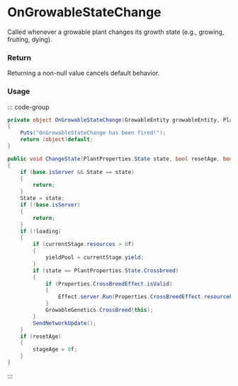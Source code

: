 # OnGrowableStateChange
<Badge type="info" text="Resource"/><Badge type="danger" text="Carbon Compatible"/><Badge type="warning" text="Oxide Compatible"/>
Called whenever a growable plant changes its growth state (e.g., growing, fruiting, dying).

### Return
Returning a non-null value cancels default behavior.

### Usage
::: code-group
```csharp [Example]
private object OnGrowableStateChange(GrowableEntity growableEntity, PlantProperties.State state)
{
	Puts("OnGrowableStateChange has been fired!");
	return (object)default;
}
```
```csharp [Source — Assembly-CSharp @ GrowableEntity]
public void ChangeState(PlantProperties.State state, bool resetAge, bool loading = false)
{
	if (base.isServer && State == state)
	{
		return;
	}
	State = state;
	if (!base.isServer)
	{
		return;
	}
	if (!loading)
	{
		if (currentStage.resources > 0f)
		{
			yieldPool = currentStage.yield;
		}
		if (state == PlantProperties.State.Crossbreed)
		{
			if (Properties.CrossBreedEffect.isValid)
			{
				Effect.server.Run(Properties.CrossBreedEffect.resourcePath, base.transform.position, UnityEngine.Vector3.up);
			}
			GrowableGenetics.CrossBreed(this);
		}
		SendNetworkUpdate();
	}
	if (resetAge)
	{
		stageAge = 0f;
	}
}

```
:::
